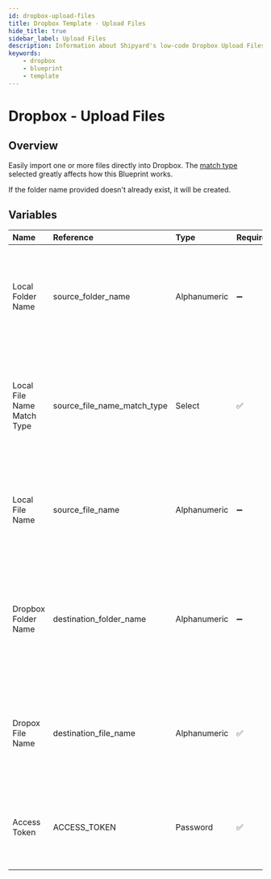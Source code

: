 ```yaml
---
id: dropbox-upload-files
title: Dropbox Template - Upload Files
hide_title: true
sidebar_label: Upload Files
description: Information about Shipyard's low-code Dropbox Upload Files blueprint. Easily import one or more files directly into your Dropbox account.
keywords:
    - dropbox
    - blueprint
    - template
---
```


# Dropbox - Upload Files

## Overview

Easily import one or more files directly into Dropbox. The [match type](https://www.shipyardapp.com/docs/reference/blueprint-library/match-type/) selected greatly affects how this Blueprint works.

If the folder name provided doesn&#39;t already exist, it will be created.



## Variables

| Name | Reference | Type | Required | Default | Options | Description |
|:---|:---|:---|:---|:---|:---|:---|
| Local Folder Name | source_folder_name | Alphanumeric | :heavy_minus_sign: | - | - | Name of the local folder on Shipyard to upload the target file from. If left blank, will look in the home directory. |
| Local File Name Match Type | source_file_name_match_type | Select | :white_check_mark: | `exact_match` | Exact Match: `exact_match`<br></br><br></br>Regex Match: `regex_match` | Determines if the text in &#34;Local File Name&#34; will look for one file with exact match, or multiple files using regex. |
| Local File Name | source_file_name | Alphanumeric | :heavy_minus_sign: | - | - | Name of the target file on Shipyard. Can be regex if &#34;Match Type&#34; is set accordingly. |
| Dropbox Folder Name | destination_folder_name | Alphanumeric | :heavy_minus_sign: | - | - | Folder where the file(s) should be uploaded. Leaving blank will place the file in the root directory of Dropbox. |
| Dropox File Name | destination_file_name | Alphanumeric | :white_check_mark: | - | - | What to name the file(s) being uploaded to Dropbox. If left blank, defaults to the original file name(s).  |
| Access Token | ACCESS_TOKEN | Password | :white_check_mark: | - | - | Access token, with no expiration, to access your Dropbox files. |


